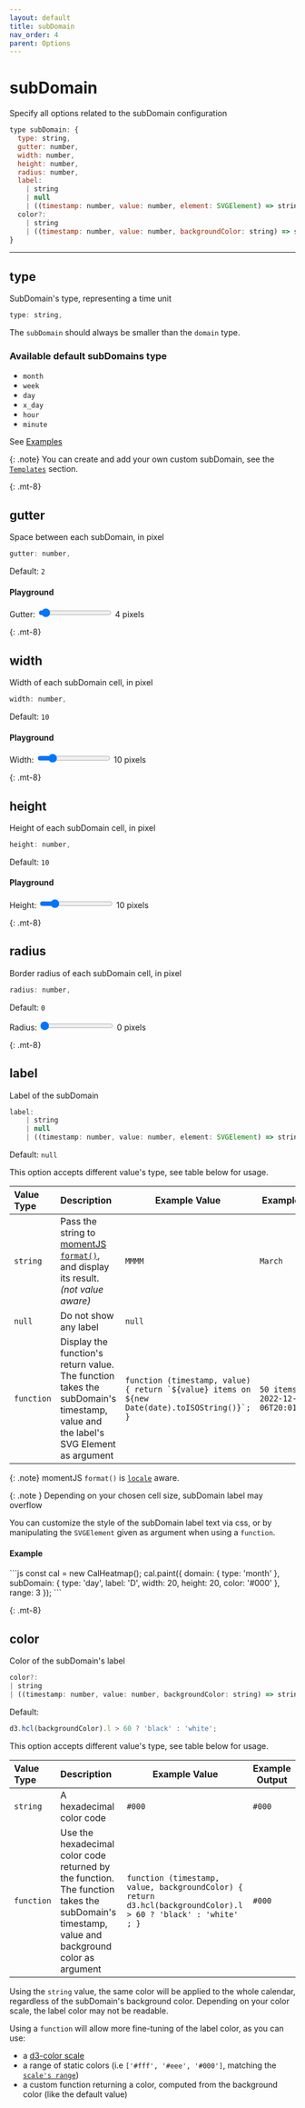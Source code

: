 ```yaml
---
layout: default
title: subDomain
nav_order: 4
parent: Options
---
```


# subDomain

Specify all options related to the subDomain configuration

```js
type subDomain: {
  type: string,
  gutter: number,
  width: number,
  height: number,
  radius: number,
  label:
    | string
    | null
    | ((timestamp: number, value: number, element: SVGElement) => string);
  color?:
    | string
    | ((timestamp: number, value: number, backgroundColor: string) => string);
}
```

<hr/>

## type

SubDomain's type, representing a time unit

```js
type: string,
```

The `subDomain` should always be smaller than the `domain` type.

### Available default subDomains type

- `month`
- `week`
- `day`
- `x_day`
- `hour`
- `minute`

See [Examples](/examples)

{: .note}
You can create and add your own custom subDomain, see the [`Templates`](/templates) section.

{: .mt-8}

## gutter

Space between each subDomain, in pixel

```js
gutter: number,
```

Default: `2`

#### Playground

<div class="code-example" >
  <div id="subdomainGutter-example-1" style="display: inline-block; "></div>
</div>
<div class="highlighter-rouge p-3">
  <label>
    Gutter:
    <input type="range" min="0" max="100" value="4" class="slider" id="gutter-slider" >
    <span id="gutter-value">4</span> pixels
</label>
  <script>
      const cal = new CalHeatmap();
      cal.paint({ domain: { type: 'month' }, subDomain: { type: 'day' }, range: 3, itemSelector: '#subdomainGutter-example-1'});
      d3.select("#gutter-slider").on("input", function() {
        cal.paint({ subDomain: { gutter: +this.value } });
        d3.select("#gutter-value").html(+this.value);
      });
  </script>
</div>

{: .mt-8}

## width

Width of each subDomain cell, in pixel

```js
width: number,
```

Default: `10`

#### Playground

<div class="code-example" >
  <div id="width-example-1" style="display: inline-block; "></div>
</div>
<div class="highlighter-rouge p-3">
  <label>
    Width:
    <input type="range" min="2" max="50" value="10" class="slider" id="width-slider" >
    <span id="width-value">10</span> pixels
</label>
  <script>
      const cal2 = new CalHeatmap();
      cal2.paint({ domain: { type: 'month' }, subDomain: { type: 'day' }, range: 3, itemSelector: '#width-example-1'});
      d3.select("#width-slider").on("input", function() {
        cal2.paint({ subDomain: { width: +this.value } });
        d3.select("#width-value").html(+this.value);
      });
  </script>
</div>

{: .mt-8}

## height

Height of each subDomain cell, in pixel

```js
height: number,
```

Default: `10`

#### Playground

<div class="code-example" >
  <div id="height-example-1" style="display: inline-block; "></div>
</div>
<div class="highlighter-rouge p-3">
  <label>
    Height:
    <input type="range" min="2" max="50" value="10" class="slider" id="height-slider" >
    <span id="height-value">10</span> pixels
</label>
  <script>
      const cal3 = new CalHeatmap();
      cal3.paint({ domain: { type: 'month' }, subDomain: { type: 'day' }, range: 3, itemSelector: '#height-example-1'});
      d3.select("#height-slider").on("input", function() {
        cal3.paint({ subDomain: { height: +this.value } });
        d3.select("#height-value").html(+this.value);
      });
  </script>
</div>

{: .mt-8}

## radius

Border radius of each subDomain cell, in pixel

```js
radius: number,
```

Default: `0`

<div class="code-example" >
  <div id="radius-example-1" style="display: inline-block; "></div>
</div>
<div class="highlighter-rouge p-3">
  <label>
    Radius:
    <input type="range" min="0" max="10" value="0" class="slider" id="radius-slider" >
    <span id="radius-value">0</span> pixels
</label>
  <script>
      const cal4 = new CalHeatmap();
      cal4.paint({ domain: { type: 'month' }, subDomain: { type: 'day' }, range: 3, itemSelector: '#radius-example-1'});
      d3.select("#radius-slider").on("input", function() {
        cal4.paint({ subDomain: { radius: +this.value } });
        d3.select("#radius-value").html(+this.value);
      });
  </script>
</div>

{: .mt-8}

## label

Label of the subDomain

```js
label:
    | string
    | null
    | ((timestamp: number, value: number, element: SVGElement) => string);
```

Default: `null`

This option accepts different value's type, see table below for usage.

| Value Type | Description                                                                                                                           | Example Value                                                                                     | Example output                         |
| :--------- | :------------------------------------------------------------------------------------------------------------------------------------ | ------------------------------------------------------------------------------------------------- | -------------------------------------- |
| `string`   | Pass the string to [momentJS `format()`](https://momentjs.com/docs/#/displaying/format/), and display its result. _(not value aware)_ | `MMMM`                                                                                            | `March`                                |
| `null`     | Do not show any label                                                                                                                 | `null`                                                                                            |                                        |
| `function` | Display the function's return value. The function takes the subDomain's timestamp, value and the label's SVG Element as argument      | `` function (timestamp, value) { return `${value} items on ${new Date(date).toISOString()}`; } `` | `50 items on 2022-12-06T20:01:51.290Z` |

{: .note}
momentJS `format()` is [`locale`](/options/date.html#locale) aware.

{: .note }
Depending on your chosen cell size, subDomain label may overflow

You can customize the style of the subDomain label text via css, or by
manipulating the `SVGElement` given as argument when using a `function`.

#### Example

<div class="code-example" >
  <div id="subdomainlabel-example-1" style="display: inline-block; "></div>
  <script>
      const cal5 = new CalHeatmap();
      cal5.paint({ domain: { type: 'month' }, subDomain: { type: 'day', label: 'D' , width: 20, height: 20, color: '#000'}, range: 3, itemSelector: '#subdomainlabel-example-1'});
  </script>
</div>
```js
const cal = new CalHeatmap();
cal.paint({
  domain: { type: 'month' },
  subDomain: { type: 'day', label: 'D', width: 20, height: 20, color: '#000' },
  range: 3
});
```

{: .mt-8}

## color

Color of the subDomain's label

```js
color?:
| string
| ((timestamp: number, value: number, backgroundColor: string) => string);
```

Default:

```js
d3.hcl(backgroundColor).l > 60 ? 'black' : 'white';
```

This option accepts different value's type, see table below for usage.

| Value Type | Description                                                                                                                                   | Example Value                                                                                                  | Example Output |
| :--------- | :-------------------------------------------------------------------------------------------------------------------------------------------- | -------------------------------------------------------------------------------------------------------------- | -------------- |
| `string`   | A hexadecimal color code                                                                                                                      | `#000`                                                                                                         | `#000`         |
| `function` | Use the hexadecimal color code returned by the function. The function takes the subDomain's timestamp, value and background color as argument | `function (timestamp, value, backgroundColor) { return d3.hcl(backgroundColor).l > 60 ? 'black' : 'white' ; }` | `#000`         |

Using the `string` value, the same color will be applied to the whole calendar,
regardless of the subDomain's background color. Depending on your color scale,
the label color may not be readable.

Using a `function` will allow more fine-tuning of the label color, as you can use:

- a [d3-color scale](https://github.com/d3/d3-scale-chromatic)
- a range of static colors (i.e `['#fff', '#eee', '#000']`, matching the [`scale's range`](/options/scale.html))
- a custom function returning a color, computed from the background color (like the default value)
